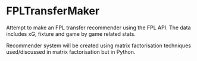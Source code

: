 # FPLTransferMaker
Attempt to make an FPL transfer recommender using the FPL API. The data includes xG, fixture and game by game related stats.

Recommender system will be created using matrix factorisation techniques used/discussed in matrix factorisation but in Python.
